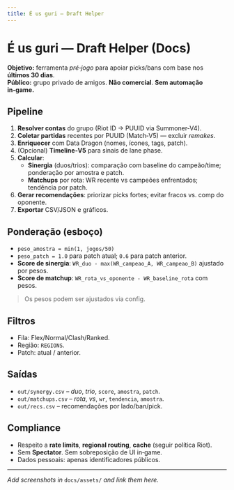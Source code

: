 ```yaml
---
title: É us guri — Draft Helper
---
```


# É us guri — Draft Helper (Docs)

**Objetivo:** ferramenta *pré‑jogo* para apoiar picks/bans com base nos **últimos 30 dias**.  
**Público:** grupo privado de amigos. **Não comercial**. **Sem automação in‑game.**

## Pipeline
1. **Resolver contas** do grupo (Riot ID → PUUID via Summoner‑V4).  
2. **Coletar partidas** recentes por PUUID (Match‑V5) — excluir *remakes*.  
3. **Enriquecer** com Data Dragon (nomes, ícones, tags, patch).  
4. (Opcional) **Timeline‑V5** para sinais de lane phase.  
5. **Calcular**:
   - **Sinergia** (duos/trios): comparação com baseline do campeão/time; ponderação por amostra e patch.
   - **Matchups** por rota: WR recente vs campeões enfrentados; tendência por patch.
6. **Gerar recomendações**: priorizar picks fortes; evitar fracos vs. comp do oponente.
7. **Exportar** CSV/JSON e gráficos.

## Ponderação (esboço)
- `peso_amostra = min(1, jogos/50)`  
- `peso_patch = 1.0` para patch atual; `0.6` para patch anterior.  
- **Score de sinergia**: `WR_duo - max(WR_campeao_A, WR_campeao_B)` ajustado por pesos.
- **Score de matchup**: `WR_rota_vs_oponente - WR_baseline_rota` com pesos.

> Os pesos podem ser ajustados via config.

## Filtros
- Fila: Flex/Normal/Clash/Ranked.  
- Região: `REGIONS`.  
- Patch: atual / anterior.

## Saídas
- `out/synergy.csv` – *duo*, *trio*, `score`, `amostra`, `patch`.  
- `out/matchups.csv` – *rota*, *vs*, `wr`, `tendencia`, `amostra`.  
- `out/recs.csv` – recomendações por lado/ban/pick.

## Compliance
- Respeito a **rate limits**, **regional routing**, **cache** (seguir política Riot).  
- Sem **Spectator**. Sem sobreposição de UI in‑game.  
- Dados pessoais: apenas identificadores públicos.

---

*Add screenshots in* `docs/assets/` *and link them here.*
